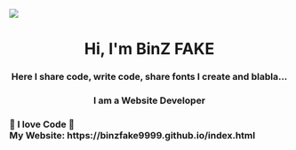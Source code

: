 <p align="start">
    <img src="https://readme-typing-svg.herokuapp.com?color=%1A5B1F&center=true&vCenter=true&lines=Welcome+to+BinZ+FAKE9999+Github!" />
</p>

<h1 align="center">Hi, I'm BinZ FAKE</h1>
<p align="center">
<h3 align="center">Here I share code, write code, share fonts I create and blabla... </h3>
<h3 align="center">I am a Website Developer</h3>
<h3>💟 I love Code 💟 <br> My Website: https://binzfake9999.github.io/index.html</h3>
